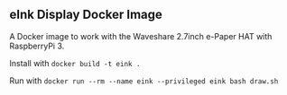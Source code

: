 eInk Display Docker Image
-------------------------

A Docker image to work with the Waveshare 2.7inch e-Paper HAT with RaspberryPi 3.

Install with `docker build -t eink .`

Run with `docker run --rm --name eink --privileged eink bash draw.sh`
